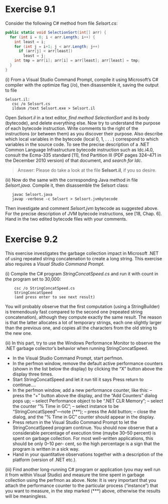 # Exercise 9.1

Consider the following C# method from file *Selsort.cs*:

```c#
public static void SelectionSort(int[] arr) {
  for (int i = 0; i < arr.Length; i++) {
    int least = i;
    for (int j = i+1; j < arr.Length; j++)
      if (arr[j] < arr[least])
        least = j;
    int tmp = arr[i]; arr[i] = arr[least]; arr[least] = tmp;
  }
}
```

(i) From a Visual Studio Command Prompt, compile it using Microsoft’s C# compiler with the optimize flag (/o), then disassemble it, saving the output to file

```shell
Selsort.il:
   csc /o Selsort.cs
   ildasm /text Selsort.exe > Selsort.il
```

Open *Selsort.il* in a text editor, *find method SelectionSort* and its body (bytecode), and delete everything else. Now try to understand the purpose of each bytecode instruction. Write comments to the right of the instructions (or between them) as you discover their purpose. Also describe which local variables in the bytecode (local 0, 1, . . . ) correspond to which variables in the source code.
To see the precise description of a .NET Common Language Infrastructure bytecode instruction such as ldc.i4.0, consult the Ecma-335 standard [11], find Partition III (PDF pages 324–471 in the December 2010 version) of that document, and *search for ldc*.

> Answer:
Please do take a look at the file **Selsort.il**, if you so desire.

(ii) Now do the same with the corresponding Java method in file *Selsort.java*. Compile it, then disassemble the Selsort class:

```shell
   javac Selsort.java
   javap -verbose -c Selsort > Selsort.jvmbytecode
```

Then investigate and comment *Selsort.jvm* bytecode as suggested above. For the precise description of JVM bytecode instructions, see [18, Chap. 6].
Hand in the two edited bytecode files with your comments.

# Exercise 9.2

This exercise investigates the garbage collection impact in Microsoft .NET of using repeated string concatenation to create a long string. This exercise also requires a *Visual Studio Command Prompt*.

(i) Compile the C# program *StringConcatSpeed.cs* and run it with count in the program set to 30,000:

```shell
    csc /o StringConcatSpeed.cs
    StringConcatSpeed
    (and press enter to see next result)
```

You will probably observe that the first computation (using a StringBuilder) is tremendously fast compared to the second one (repeated string concatenation), although they compute exactly the same result. The reason is that the latter allocates a lot of temporary strings, each one slightly larger than the previous one, and copies all the characters from the old string to the new one.

(ii) In this part, try to use the Windows Performance Monitor to observe the .NET garbage collector’s behavior when running StringConcatSpeed.

- In the Visual Studio Command Prompt, start perfmon.
- In the perfmon window, remove the default active performance counters (shown in the list below the display) by clicking the “X” button above the display three times.
- Start StringConcatSpeed and let it run till it says Press return to continue....
- In the perfmon window, add a new performance counter, like this:
    – press the “+” button above the display, and the “Add Counters” dialog pops up;
    – select Performance object to be “.NET CLR Memory”;
    – select the counter “% Time in GC”;
    – select instance to be “StringConcatSpeed”—note (***);
    – press the Add button;
    – close the dialog, and the “% Time in GC” counter should appear in the display.
- Press return in the Visual Studio Command Prompt to let the StringConcatSpeed program continue. You should now observe that a considerable percentage of execution time (maybe 30–50 percent) is spent on garbage collection. For most well-written applications, this should be only 0–10 per- cent, so the high percentage is a sign that the program is written in a sick way.
- Hand in your quantitative observations together with a description of the platform (version of .NET etc.).

(iii) Find another long-running C# program or application (you may well run it from within Visual Studio) and measure the time spent in garbage collection using the perfmon as above. Note: It is very important that you attach the performance counter to the particular process (“instance”) that you want to measure, in the step marked (***) above, otherwise the results will be meaningless.
